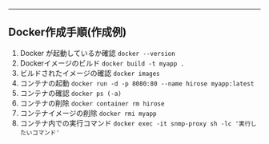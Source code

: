 ---

## Docker作成手順(作成例)
1. Docker が起動しているか確認
   ``` docker --version ```
2. Dockerイメージのビルド
   ``` docker build -t myapp . ```
3. ビルドされたイメージの確認
    ``` docker images ```
4. コンテナの起動
   ``` docker run -d -p 8080:80 --name hirose myapp:latest ```
5. コンテナの確認
   ``` docker ps (-a) ```
6. コンテナの削除
   ``` docker container rm hirose ```
7. コンテナイメージの削除
   ``` docker rmi myapp ```
8. コンテナ内での実行コマンド
   ``` docker exec -it snmp-proxy sh -lc '実行したいコマンド' ```
